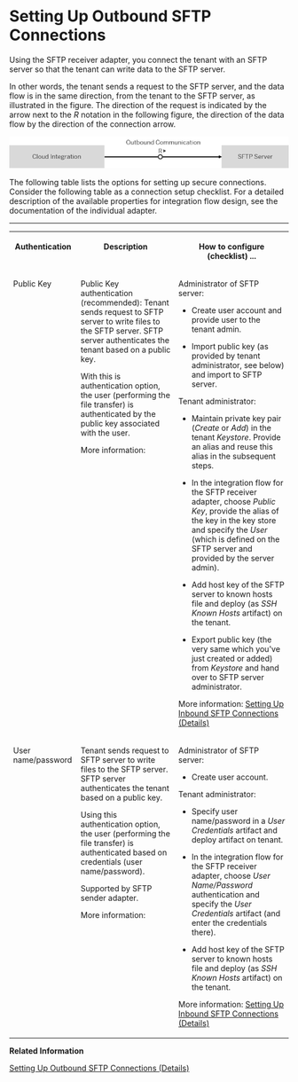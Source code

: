 <!-- loio6e4de95808134022b1543476eea0b1b3 -->

# Setting Up Outbound SFTP Connections

Using the SFTP receiver adapter, you connect the tenant with an SFTP server so that the tenant can write data to the SFTP server.



In other words, the tenant sends a request to the SFTP server, and the data flow is in the same direction, from the tenant to the SFTP server, as illustrated in the figure. The direction of the request is indicated by the arrow next to the *R* notation in the following figure, the direction of the data flow by the direction of the connection arrow.

![](images/Outbound_SFTP_Connection_9244016.png)

The following table lists the options for setting up secure connections. Consider the following table as a connection setup checklist. For a detailed description of the available properties for integration flow design, see the documentation of the individual adapter.

****


<table>
<tr>
<th valign="top">

Authentication

</th>
<th valign="top">

Description

</th>
<th valign="top">

How to configure \(checklist\) ...

</th>
</tr>
<tr>
<td valign="top">

Public Key

</td>
<td valign="top">

Public Key authentication \(recommended\): Tenant sends request to SFTP server to write files to the SFTP server. SFTP server authenticates the tenant based on a public key.

With this is authentication option, the user \(performing the file transfer\) is authenticated by the public key associated with the user.

More information:

 <?sap-ot O2O class="- topic/xref " href="fc8467b6dc7e40479d3d568cd79a3c1c.xml" text="" desc="" xtrc="xref:1" xtrf="file:/home/builder/src/dita-all/cdm1692607551357/loiocc0ab4c7365e43bbbee9eae27deb32da_en-US/src/content/localization/en-us/6e4de95808134022b1543476eea0b1b3.xml" ?> 

</td>
<td valign="top">

Administrator of SFTP server:

-   Create user account and provide user to the tenant admin.

-   Import public key \(as provided by tenant administrator, see below\) and import to SFTP server.


Tenant administrator:

-   Maintain private key pair \(*Create* or *Add*\) in the tenant *Keystore*. Provide an alias and reuse this alias in the subsequent steps.

-   In the integration flow for the SFTP receiver adapter, choose *Public Key*, provide the alias of the key in the key store and specify the *User* \(which is defined on the SFTP server and provided by the server admin\).

-   Add host key of the SFTP server to known hosts file and deploy \(as *SSH Known Hosts* artifact\) on the tenant.

-   Export public key \(the very same which you've just created or added\) from *Keystore* and hand over to SFTP server administrator.


More information: [Setting Up Inbound SFTP Connections \(Details\)](setting-up-inbound-sftp-connections-details-e72eba4.md)

</td>
</tr>
<tr>
<td valign="top">

User name/password

</td>
<td valign="top">

Tenant sends request to SFTP server to write files to the SFTP server. SFTP server authenticates the tenant based on a public key.

Using this authentication option, the user \(performing the file transfer\) is authenticated based on credentials \(user name/password\).

Supported by SFTP sender adapter.

More information:

 <?sap-ot O2O class="- topic/xref " href="fc8467b6dc7e40479d3d568cd79a3c1c.xml" text="" desc="" xtrc="xref:3" xtrf="file:/home/builder/src/dita-all/cdm1692607551357/loiocc0ab4c7365e43bbbee9eae27deb32da_en-US/src/content/localization/en-us/6e4de95808134022b1543476eea0b1b3.xml" ?> 

</td>
<td valign="top">

Administrator of SFTP server:

-   Create user account.


Tenant administrator:

-   Specify user name/password in a *User Credentials* artifact and deploy artifact on tenant.

-   In the integration flow for the SFTP receiver adapter, choose *User Name/Password* authentication and specify the *User Credentials* artifact \(and enter the credentials there\).

-   Add host key of the SFTP server to known hosts file and deploy \(as *SSH Known Hosts* artifact\) on the tenant.


More information: [Setting Up Inbound SFTP Connections \(Details\)](setting-up-inbound-sftp-connections-details-e72eba4.md)

</td>
</tr>
</table>

**Related Information**  


[Setting Up Outbound SFTP Connections \(Details\)](setting-up-outbound-sftp-connections-details-15401a7.md "")

